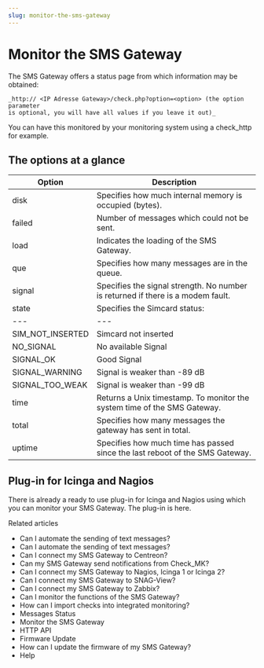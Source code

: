 ```yaml
---
slug: monitor-the-sms-gateway
---
```


# Monitor the SMS Gateway

The SMS Gateway offers a status page from which information may be obtained:
```
_http:// <IP Adresse Gateway>/check.php?option=<option> (the option parameter
is optional, you will have all values if you leave it out)_
```

You can have this monitored by your monitoring system using a check_http for
example.

## The options at a glance

Option | Description  
---|---  
disk | Specifies how much internal memory is occupied (bytes).   
failed | Number of messages which could not be sent.   
load | Indicates the loading of the SMS Gateway.   
que | Specifies how many messages are in the queue.   
signal  |  Specifies the signal strength. No number is returned if there is a modem fault.   
state |  Specifies the Simcard status: | Output | Description  
---|---  
SIM_NOT_INSERTED  | Simcard not inserted   
NO_SIGNAL  | No available Signal   
SIGNAL_OK  | Good Signal   
SIGNAL_WARNING  | Signal is weaker than -89 dB   
SIGNAL_TOO_WEAK  | Signal is weaker than -99 dB   
time |  Returns a Unix timestamp. To monitor the system time of the SMS Gateway.   
total | Specifies how many messages the gateway has sent in total.   
uptime | Specifies how much time has passed since the last reboot of the SMS Gateway.   
  
## Plug-in for Icinga and Nagios

There is already a ready to use plug-in for Icinga and Nagios using which you
can monitor your SMS Gateway. The plug-in is here.

Related articles

  * Can I automate the sending of text messages?
  * Can I automate the sending of text messages?
  * Can I connect my SMS Gateway to Centreon?
  * Can my SMS Gateway send notifications from Check_MK?
  * Can I connect my SMS Gateway to Nagios, Icinga 1 or Icinga 2?
  * Can I connect my SMS Gateway to SNAG-View? 
  * Can I connect my SMS Gateway to Zabbix?
  * Can I monitor the functions of the SMS Gateway?
  * How can I import checks into integrated monitoring?
  * Messages Status
  * Monitor the SMS Gateway
  * HTTP API
  * Firmware Update
  * How can I update the firmware of my SMS Gateway?
  * Help

